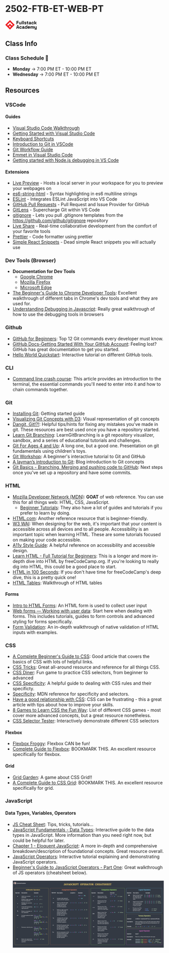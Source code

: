 # 2502-FTB-ET-WEB-PT

<img src="images/fullstack-academy-logo-full-color-rgb.svg" alt="FSA Logo" width="100"/>

## Class Info

### Class Schedule :calendar:

- **Monday** &rarr; 7:00 PM ET - 10:00 PM ET
- **Wednesday** &rarr; 7:00 PM ET - 10:00 PM ET

## Resources

### VSCode

#### Guides

- [Visual Studio Code Walkthrough](https://adamtheautomator.com/visual-studio-code-tutorial/)
- [Getting Started with Visual Studio Code](https://code.visualstudio.com/docs/introvideos/basics)
- [Keyboard Shortcuts](https://code.visualstudio.com/docs/getstarted/keybindings#_keyboard-shortcuts-reference)
- [Introduction to Git in VSCode](https://code.visualstudio.com/docs/sourcecontrol/intro-to-git)
- [Git Workflow Guide](https://docs.google.com/document/d/1DYeauIQ90KMdWK8n3UeOyQzUa14dQE5kuf71AOMZFWo/edit?usp=sharing)
- [Emmet in Visual Studio Code](https://code.visualstudio.com/docs/editor/emmet)
- [Getting started with Node.js debugging in VS Code](https://www.youtube.com/watch?v=2oFKNL7vYV8)

#### Extensions

- [Live Preview](https://marketplace.visualstudio.com/items?itemName=ms-vscode.live-server) - Hosts a local server in your workspace for you to preview your webpages on
- [es6-string-html](https://marketplace.visualstudio.com/items?itemName=Tobermory.es6-string-html) - Syntax highlighting in es6 multiline strings
- [ESLint](https://marketplace.visualstudio.com/items?itemName=dbaeumer.vscode-eslint) - Integrates ESLint JavaScript into VS Code
- [GitHub Pull Requests](https://marketplace.visualstudio.com/items?itemName=GitHub.vscode-pull-request-github) - Pull Request and Issue Provider for GitHub
- [GitLens](https://marketplace.visualstudio.com/items?itemName=eamodio.gitlens) - Supercharge Git within VS Code
- [gitignore](https://marketplace.visualstudio.com/items?itemName=codezombiech.gitignore) - Lets you pull .gitignore templates from the <https://github.com/github/gitignore> repository
- [Live Share](https://marketplace.visualstudio.com/items?itemName=MS-vsliveshare.vsliveshare) - Real-time collaborative development from the comfort of your favorite tools
- [Prettier](https://marketplace.visualstudio.com/items?itemName=esbenp.prettier-vscode) - Code formatter using prettier
- [Simple React Snippets](https://marketplace.visualstudio.com/items?itemName=burkeholland.simple-react-snippets) - Dead simple React snippets you will actually use

### Dev Tools (Browser)

- **Documentation for Dev Tools**
  - [Google Chrome](https://developer.chrome.com/docs/devtools)
  - [Mozilla Firefox](https://firefox-source-docs.mozilla.org/devtools-user/)
  - [Microsoft Edge](https://learn.microsoft.com/en-us/microsoft-edge/devtools-guide-chromium/overview)
- [The Beginner's Guide to Chrome Developer Tools](https://nira.com/chrome-developer-tools/): Excellent walkthrough of different tabs in Chrome's dev tools and what they are used for.
- [Understanding Debugging in Javascript](https://webreference.com/javascript/basics/debugging/): Really great walkthrough of how to use the debugging tools in browsers
<!-- - [React Developer Tools](https://chromewebstore.google.com/detail/react-developer-tools/fmkadmapgofadopljbjfkapdkoienihi?hl=en): An essential tool for debugging React applications -->

### Github

- [GitHub for Beginners](https://github.blog/developer-skills/github/top-12-git-commands-every-developer-must-know/): Top 12 Git commands every developer must know.
- [GitHub Docs-Getting Started With Your GitHub Account](https://docs.github.com/en/get-started/onboarding/getting-started-with-your-github-account): Feeling lost? GitHub has great documentation to get you started.
- [Hello World Quickstart](https://docs.github.com/en/get-started/quickstart/hello-world): Interactive tutorial on different GitHub tools.

### CLI

- [Command line crash course](https://developer.mozilla.org/en-US/docs/Learn_web_development/Getting_started/Environment_setup/Command_line): This article provides an introduction to the terminal, the essential commands you'll need to enter into it and how to chain commands together.

### Git

- [Installing Git](https://git-scm.com/book/en/v2/Getting-Started-Installing-Git): Getting started guide
- [Visualizing Git Concepts with D3](https://onlywei.github.io/explain-git-with-d3/): Visual representation of git concepts
- [Dangit, Git!?!](https://dangitgit.com/en): Helpful tips/hints for fixing any mistakes you've made in git. These resources are best used once you have a repository started.
- [Learn Git Branching](https://learngitbranching.js.org/): LearnGitBranching is a git repository visualizer, sandbox, and a series of educational tutorials and challenges.
- [Git For Ages 4 and Up](https://www.youtube.com/watch?v=1ffBJ4sVUb4&t=125s): A long one, but a good one. Presentation on git fundamentals using children's toys.
- [Git Workshop](https://github.com/kuahyeow/git-workshop): A beginner's interactive tutorial to Git and GitHub
- [A layman’s introduction to Git](https://webtuu.com/blog/04/a-laymans-introduction-to-git): Blog introduction to Git concepts
- [Git Basics - Branching, Merging and pushing code to GitHub](https://webtuu.com/blog/04/git-basics-branching-merging-push-to-github): Next steps once you've set up a repository and have some commits.

### HTML

- [Mozilla Developer Network (MDN)](https://developer.mozilla.org/en-US/docs/Web/HTML): **GOAT** of web reference. You can use this for all things web: HTML, CSS, JavaScript.
  - [Beginner Tutorials](https://developer.mozilla.org/en-US/docs/Web/HTML#beginners_tutorials): They also have a lot of guides and tutorials if you prefer to learn by doing.
- [HTML.com](https://html.com/): Another reference resource that is beginner-friendly.
- [W3 WAI](https://www.w3.org/WAI/tutorials/): When designing for the web, it's important that your content is accessible across all devices and to all people. Accessibility is an important topic when learning HTML. These are some tutorials focused on making your code accessible.
- [A11y Style Guide](https://a11y-style-guide.com/style-guide/section-resources.html): A helpful reference on accessibility and accessible design.
- [Learn HTML - Full Tutorial for Beginners](https://www.youtube.com/watch?v=kUMe1FH4CHE): This is a longer and more in-depth dive into HTML by freeCodeCamp.org. If you're looking to really dig into HTML, this could be a good place to start.
- [HTML in 100 Seconds](https://www.youtube.com/watch?v=ok-plXXHlWw): If you don't have time for freeCodeCamp's deep dive, this is a pretty quick one!
- [HTML Tables](https://www.codecademy.com/resources/docs/html/tables): Walkthrough of HTML tables

#### Forms

- [Intro to HTML Forms](https://www.w3schools.com/html/html_forms.asp): An HTML form is used to collect user input
- [Web forms — Working with user data](https://developer.mozilla.org/en-US/docs/Learn/Forms): Start here when dealing with forms. This includes tutorials, guides to form controls and advanced styling for forms specifically.
- [Form Validation](https://www.theodinproject.com/lessons/node-path-intermediate-html-and-css-form-validation): An in-depth walkthrough of native validation of HTML inputs with examples.

### CSS

- [A Complete Beginner's Guide to CSS](https://welearncode.com/beginners-guide-css/): Good article that covers the basics of CSS with lots of helpful links.
- [CSS Tricks](https://css-tricks.com/): Great all-around resource and reference for all things CSS.
- [CSS Diner](https://flukeout.github.io/): Fun game to practice CSS selectors, from beginner to advanced
- [CSS Specificity](https://dev.to/emmabostian/css-specificity-1kca): A helpful guide to dealing with CSS rules and their specificty.
- [Specificity](https://developer.mozilla.org/en-US/docs/Web/CSS/Specificity#tips_for_handling_specificity_headaches): MDN reference for specificity and selectors.
- [Have a good relationship with CSS](https://dev.to/sarah_chima/having-a-good-relationship-with-css-f1e): CSS can be frustrating - this a great article with tips about how to improve your skills.
- [8 Games to Learn CSS the Fun Way](https://dev.to/devmount/8-games-to-learn-css-the-fun-way-4e0f): List of different CSS games - most cover more advanced concepts, but a great resource nonetheless.
- [CSS Selector Tester](https://www.w3schools.com/cssref/trysel.php): Interactively demonstrate different CSS selectors

#### Flexbox

- [Flexbox Froggy](https://flexboxfroggy.com/): Flexbox CAN be fun!
- [Complete Guide to Flexbox](https://css-tricks.com/snippets/css/a-guide-to-flexbox/): BOOKMARK THIS. An excellent resource specifically for flexbox.

#### Grid

- [Grid Garden](https://cssgridgarden.com/): A game about CSS Grid!!
- [A Complete Guide to CSS Grid](https://css-tricks.com/snippets/css/complete-guide-grid/): BOOKMARK THIS. An excellent resource specifically for grid.

### JavaScript

#### Data Types, Variables, Operators

- [JS Cheat Sheet](https://htmlcheatsheet.com/js/): Tips, tricks, tutorials…
- [JavaScript Fundamentals - Data Types](https://javascript.info/types): Interactive guide to the data types in JavaScript. More information than you need right now, but could be helpful for later.
- [Chapter 1 - Eloquent JavaScript](https://eloquentjavascript.net/01_values.html): A more in-depth and comprehensive breakdown/description of foundational concepts. Great resource overall.
- [JavaScript Operators](https://www.freecodecamp.org/news/javascript-operators/): Interactive tutorial explaining and demonstrating JavaScript operators.
- [Beginner's Guide to JavaScript Operators - Part One](https://dasha.ai/en-us/blog/beginners-guide-js-operators-part-1): Great walkthrough of JS operators (cheatsheet below).<br />  
  ![Operator Cheatsheet](/images/operator-cheatsheet.png)

<!-- #### Conditionals

- [Making decisions in your code — conditionals](https://developer.mozilla.org/en-US/docs/Learn/JavaScript/Building_blocks/conditionals) - Thorough resource on using conditionals in JS.
- [Mastering Conditional Statements in JavaScript](https://medium.com/@rabailzaheer/mastering-conditional-statements-in-javascript-e01df15e09f) - Blog post with examples and additional resources.
- [Learn JavaScript Conditionals](https://www.codecademy.com/learn/game-dev-learn-javascript-basics/modules/game-dev-learn-javascript-conditionals/cheatsheet): Concise cheatsheet -->

<!-- #### Functions

- [What are functions in Javascript? A Beginner's Guide](https://www.freecodecamp.org/news/what-are-functions-in-javascript-a-beginners-guide/): Article demonstrating function declaration syntax with examples.
- [JavaScripts Functions: Explain Like I'm Five](https://dev.to/sumusiriwardana/javascript-functions-explain-like-i-m-five-5009): Blog post walking through functions, with GIFs!
- [JavaScript Function - What's your Function?](https://www.youtube.com/watch?v=gigtS_5KOqo): Video walking through functions with examples, demos and clips of shows from the 90s. -->

<!-- #### Arrays

- [The JavaScript Array Handbook – JS Array Methods Explained with Examples](https://www.freecodecamp.org/news/the-javascript-array-handbook/): Really great article walking through array properties, methods, etc. with examples and how-to guide.
- [8 Must Know JavaScript Array Methods](https://www.youtube.com/watch?v=R8rmfD9Y5-c): Straight-forward video walkthrough demo-ing frequently used methods.
- [Explain like I'm 5 - callback functions](https://www.reddit.com/r/learnjavascript/comments/o503on/explain_to_me_like_im_a_5_year_old_callback/): Reddit thread about callback functions

##### Visual Representation of Array Methods

![Array Methods, Visualized](https://scandiweb.com/blog/wp-content/uploads/2021/09/array-prototype-cheat-sheet-.jpeg) -->

<!-- #### Loops

- [Loops: while and for](https://javascript.info/while-for): Additional practice and examples of different JS loops.
- [Javascript Loops](https://www.youtube.com/watch?v=s9wW2PpJsmQ): Quick video explainer on loops -->

<!-- #### Objects

- [Object references and copying](https://javascript.info/object-copy): Explanation of objects and assign by reference.
- [Javascript Objects, Explained](https://www.youtube.com/watch?v=rLPwCAqyCAE): Detailed video walking through objects, methods and properties. -->

<!-- #### Classes

- [Class basic syntax](https://javascript.info/class): Course chapter walking through class syntax.
- [Using classes](https://developer.mozilla.org/en-US/docs/Web/JavaScript/Guide/Using_classes): Practical guide as to when/why you would use classes. -->

<!-- #### DOM (Document Object Model)

- [Introduction to the DOM](https://developer.mozilla.org/en-US/docs/Web/API/Document_Object_Model/Introduction): MDN article that provides a great foundation for understanding the DOM.
- [The DOM Explained for Beginners](https://www.freecodecamp.org/news/dom-explained-everything-you-need-to-know-about-the-document-object-model/): Great walkthrough of DOM methods and what they do. -->

<!-- ##### Event Listeners

- [Introduction to Events](https://javascript.info/events): Really great tutorial with diagrams and exercises for practice. -->

<!-- #### Routing

- [Single Page Routing Using Hash or URL](https://thedevdrawer.medium.com/single-page-application-routing-using-hash-or-url-d6d1e2adcde): Article and video tutorial with detailed code explaining the differences.
- [How to use window.hashchange event to implement routing in Vanilla Javascript](https://prahladyeri.github.io/blog/2020/08/how-to-use-windowhashchange-event-to-implement-routing-in-vanilla-javascript.html): Short and sweet article walking through usage of hash router. -->

<!-- #### Async programming

- [What the heck is the event loop?](http://latentflip.com/loupe/?code=JC5vbignYnV0dG9uJywgJ2NsaWNrJywgZnVuY3Rpb24gb25DbGljaygpIHsKICAgIHNldFRpbWVvdXQoZnVuY3Rpb24gdGltZXIoKSB7CiAgICAgICAgY29uc29sZS5sb2coJ1lvdSBjbGlja2VkIHRoZSBidXR0b24hJyk7ICAgIAogICAgfSwgMjAwMCk7Cn0pOwoKY29uc29sZS5sb2coIkhpISIpOwoKc2V0VGltZW91dChmdW5jdGlvbiB0aW1lb3V0KCkgewogICAgY29uc29sZS5sb2coIkNsaWNrIHRoZSBidXR0b24hIik7Cn0sIDUwMDApOwoKY29uc29sZS5sb2coIldlbGNvbWUgdG8gbG91cGUuIik7!!!PGJ1dHRvbj5DbGljayBtZSE8L2J1dHRvbj4%3D): Fantastic video that walks through the JS event loop without jargon and provides a nice visualization tool to better understand asynchronous code. Great introduction.
- [The Async/Await Episode](https://www.youtube.com/watch?v=vn3tm0quoqE&t=170s): Fireship walkthrough of async programming. More granular and technical than the above video, but a great resource once you have some experience under your belt.
- [Demystifying JavaScript Promises - A New Way to Learn](https://blog.greenroots.info/series/javascript-promises): Really comprehensive series all about JS promises, understanding them and using them. -->

<!-- #### APIs

- [What is REST?](https://www.codecademy.com/article/what-is-rest): Really clear walkthrough of what REST principles are and why they matter.
- [What is an API?](https://www.postman.com/what-is-an-api/): Great high-level walkthrough of different kinds of APIs, what they are used for, and real-world examples.
- [HTTP Cats](https://http.cat/): If you are a visual learner who learns best through cat photos, then this is the resource for you.
- [RESTful API Design: nouns are good, verbs are bad](https://cloud.google.com/blog/products/api-management/restful-api-design-nouns-are-good-verbs-are-bad): Oldie but a goodie explaining naming practices for RESTful design. -->

<!-- #### React

- [React Documentation](https://react.dev/): The source for all things React. There's tutorials, examples, blogs. If you are stuck, this is the place to start.
- [Vite Documentation](https://vitejs.dev/): We are using the Vite package to quickly set up our React dev environment. These will help troubleshoot issues specific to running and building the app.
- [React Tutorial](https://react-tutorial.app/): Cool app that allows you to practice JS and React concepts in the browser. -->

<!-- ##### React-Redux, Redux Toolkit, RTKQuery

- [React-Redux Toolkit Tutorials](https://www.youtube.com/playlist?list=PL0Zuz27SZ-6M1J5I1w2-uZx36Qp6qhjKo): A whole PLAYLIST of React-Redux tutorials, including RTK Query.
- [Redux in 100 Seconds](https://www.youtube.com/watch?v=_shA5Xwe8_4): Short explainer video for Redux. If you aren't a fan of Redux, the comments here are great.
- [RTK Query Overview](https://redux-toolkit.js.org/rtk-query/overview): Official docs for RTK Query with tutorial and other fun stuff. -->

<!-- ##### Styling and Component Libraries

- [Material UI](https://mui.com/material-ui/): Easy-to-use, popular library of React Components
- [Ant Design](https://ant.design/): Another great library for ready-to-go React components
- [React Bootstrap](https://react-bootstrap.netlify.app/): Popular library that's been around for a while. This is the React-specific library.
- [Tailwind CSS](https://tailwindcss.com/docs/installation): CSS library comprised of utlity classes. Some people love it, some hate it - up to you!
- [Sass](https://sass-lang.com/install/): The classic. A bit more of a bar to entry, but a great option.
- [Styled Components](https://styled-components.com/): A library for building your own MUI-like components from scratch. Compatible with most styling libraries. -->

<!-- ##### Testing

- [Vitest Tutorial](https://www.robinwieruch.de/vitest-react-testing-library/): Instructions for installing the Vitest library for testing. -->

<!-- #### Backend

Some general resources for RESTful API design and development.

- [Best practices for REST API design](https://stackoverflow.blog/2020/03/02/best-practices-for-rest-api-design/): Opinionated and thorough blog post about writing APIs
- [How to Use REST APIs](https://www.freecodecamp.org/news/how-to-use-rest-api/): freeCodeCamp resource for beginners -->

<!-- ##### Express

- [The Express + Node.js Handbook](https://www.freecodecamp.org/news/the-express-handbook/): VERY thorough handbook going through anything you'd want to do in Express. -->

<!-- ##### SQL

- [Select Star SQL](https://selectstarsql.com/): Comprehensive online interactive book for learning more advanced SQL.
- [SQL Murder Mystery](https://mystery.knightlab.com/): Once you've got your SQL legs, check out this fun game!
- [SQL in 100 seconds](https://www.youtube.com/watch?v=zsjvFFKOm3c): You know it, you love it- super fast video about SQL. -->

<!-- ##### Postgres

- [PostgreSQL in 100 seconds](https://www.youtube.com/watch?v=n2Fluyr3lbc): Quick video about postgres!
- [Postgres - Tutorials and Other Resources](https://www.postgresql.org/docs/online-resources/): postgres-approved resources to master pg! -->

<!-- ##### Prisma

- [Prisma in 100 seconds](https://www.youtube.com/watch?v=rLRIB6AF2Dg): Quick lil video about Prisma
- [What is an ORM?](https://www.freecodecamp.org/news/what-is-an-orm-the-meaning-of-object-relational-mapping-database-tools/): A general explainer of what an ORM is and how it works -->

<!-- ##### OAuth

- [OAuth 2 Simplified](https://aaronparecki.com/oauth-2-simplified/): blog post breaking down the OAuth documentation.
- [What is OAuth? A breakdown for beginners](https://nordicapis.com/oauth-a-breakdown-for-beginners/): Nordic API breakdown with diagrams. Great resource for API development.
- [An Illustrated Guide to OAuth and OpenID Connect](https://developer.okta.com/blog/2019/10/21/illustrated-guide-to-oauth-and-oidc): Cartoons! About auth! -->

